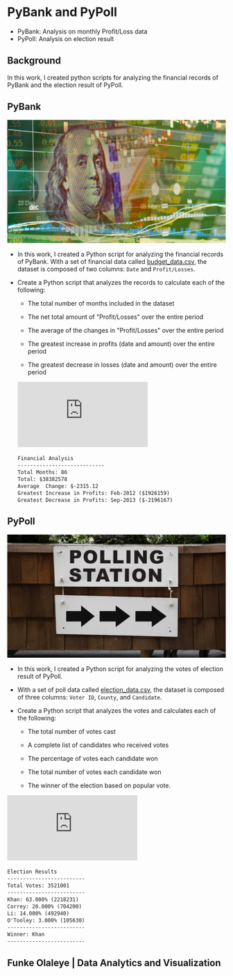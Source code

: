 # PyBank and PyPoll

* PyBank: Analysis on monthly Profit/Loss data
* PyPoll: Analysis on election result

## Background

In this work, I created python scripts for analyzing the financial records of PyBank and the election result of PyPoll.


## PyBank

![Revenue](Images/revenue-per-lead.png)

* In this work, I created a Python script for analyzing the financial records of PyBank. With a set of financial data called [budget_data.csv](PyBank/Resources/budget_data.csv), the dataset is composed of two columns: `Date` and `Profit/Losses`. 

* Create a Python script that analyzes the records to calculate each of the following:

  * The total number of months included in the dataset

  * The net total amount of "Profit/Losses" over the entire period

  * The average of the changes in "Profit/Losses" over the entire period

  * The greatest increase in profits (date and amount) over the entire period

  * The greatest decrease in losses (date and amount) over the entire period

  ![Financial Analysis](https://github.com/ofunkey/python-challenge/blob/master/PyBank/Output/budget_data.txt)

  ```text
  Financial Analysis
  ----------------------------
  Total Months: 86
  Total: $38382578
  Average  Change: $-2315.12
  Greatest Increase in Profits: Feb-2012 ($1926159)
  Greatest Decrease in Profits: Sep-2013 ($-2196167)
  ```


## PyPoll

![Vote-Counting](Images/Vote_counting.png)

* In this work, I created a Python script for analyzing the votes of election result of PyPoll.

* With a set of poll data called [election_data.csv](PyPoll/Resources/election_data.csv), the dataset is composed of three columns: `Voter ID`, `County`, and `Candidate`. 

* Create a Python script that analyzes the votes and calculates each of the following:

  * The total number of votes cast

  * A complete list of candidates who received votes

  * The percentage of votes each candidate won

  * The total number of votes each candidate won

  * The winner of the election based on popular vote.

 ![Election Results](https://github.com/ofunkey/python-challenge/blob/master/PyPoll/Output/election_data.txt)

  ```text
  Election Results
  -------------------------
  Total Votes: 3521001
  -------------------------
  Khan: 63.000% (2218231)
  Correy: 20.000% (704200)
  Li: 14.000% (492940)
  O'Tooley: 3.000% (105630)
  -------------------------
  Winner: Khan
  -------------------------
  ```




## Funke Olaleye | Data Analytics and Visualization

